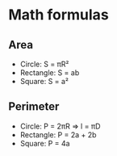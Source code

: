 # Math formulas
## Area
- Circle: S = πR²
- Rectangle: S = ab
- Square: S = a²

## Perimeter
- Circle: P = 2πR => l = πD
- Rectangle: P = 2a + 2b
- Square: P = 4a
